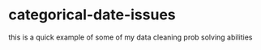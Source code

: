 # categorical-date-issues
this is a quick example of some of my data cleaning prob solving abilities 
